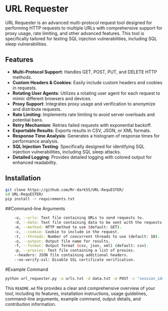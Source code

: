 # URL Requester

URL Requester is an advanced multi-protocol request tool designed for performing HTTP requests to multiple URLs with comprehensive support for proxy usage, rate limiting, and other advanced features. This tool is specifically tailored for testing SQL injection vulnerabilities, including SQL sleep vulnerabilities.

## Features

- **Multi-Protocol Support**: Handles GET, POST, PUT, and DELETE HTTP methods.
- **Custom Headers & Cookies**: Easily include custom headers and cookies in requests.
- **Rotating User Agents**: Utilizes a rotating user agent for each request to mimic different browsers and devices.
- **Proxy Support**: Integrates proxy usage and verification to anonymize and distribute requests.
- **Rate Limiting**: Implements rate limiting to avoid server overloads and potential bans.
- **Retry Mechanism**: Retries failed requests with exponential backoff.
- **Exportable Results**: Exports results in CSV, JSON, or XML formats.
- **Response Time Analysis**: Generates a histogram of response times for performance analysis.
- **SQL Injection Testing**: Specifically designed for identifying SQL injection vulnerabilities, including SQL sleep attacks.
- **Detailed Logging**: Provides detailed logging with colored output for enhanced readability.

## Installation

```sh
git clone https://github.com/Mr-dark55/URL-RequESTER/
cd URL-RequESTER/
pip install -r requirements.txt
```



##Command-line Arguments

```sh
    -u, --urls: Text file containing URLs to send requests to.
    -d, --data: Text file containing data to be sent with the requests.
    -m, --method: HTTP method to use (default: GET).
    -c, --cookie: Cookie to include in the request.
    -t, --threads: Number of concurrent threads to use (default: 10).
    -o, --output: Output file name for results.
    -f, --format: Output format (csv, json, xml) (default: csv).
    -p, --proxies: Text file containing a list of proxies.
    --headers: JSON file containing additional headers.
    --no-verify-ssl: Disable SSL certificate verification.
```
#Example Command

```sh
python url_requester.py -u urls.txt -d data.txt -m POST -c "session_id=xyz" -t 20 -o results.csv -f csv -p proxies.txt --headers headers.json --no-verify-ssl
```



This `README.md` file provides a clear and comprehensive overview of your tool, including its features, installation instructions, usage guidelines, command-line arguments, example command, output details, and contribution information.





